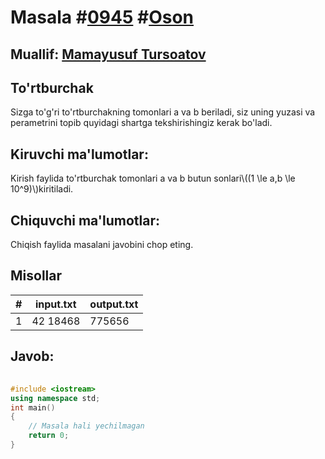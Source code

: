 
<h1>Masala #<a href="https://robocontest.uz/tasks/0945">0945</a> #<a href="https://robocontest.uz/tasks?category=1">Oson</a></h1>
<h2> Muallif: <a href="https://robocontest.uz/profile/tursoatov_mamayusuf">Mamayusuf Tursoatov</a></h2>
<h2>To'rtburchak</h2>
<p>Sizga to'g'ri to'rtburchakning tomonlari a va b beriladi, siz uning yuzasi va perametrini topib quyidagi shartga tekshirishingiz kerak bo'ladi.</p>
<h2>Kiruvchi ma'lumotlar:</h2>
<p>Kirish faylida to'rtburchak tomonlari a va b butun sonlari\((1 \le a,b \le 10^9)\)kiritiladi.</p>
<h2>Chiquvchi ma'lumotlar:</h2>
<p>Chiqish faylida masalani javobini chop eting.</p>
<h2>Misollar</h2>
<table>
    <thead>
        <tr>
            <th>#</th>
            <th>input.txt</th>
            <th>output.txt</th>
        </tr>
    </thead>
    <tbody>
            <tr>
                <td>1</td>
                <td>42 18468</td>
                <td>775656</td>
            </tr>
    </tbody>
    </table>
    
<h2>Javob:</h2>

######
```cpp
#include <iostream>
using namespace std;
int main()
{
    // Masala hali yechilmagan
    return 0;
}
```
